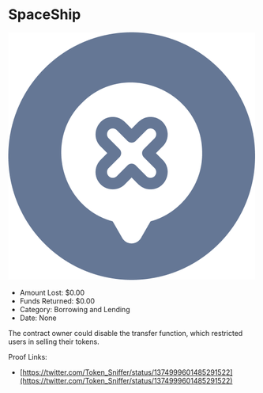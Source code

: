 # SpaceShip
![SpaceShip](/rektimages/SpaceShip.png)
- Amount Lost: $0.00
- Funds Returned: $0.00
- Category: Borrowing and Lending
- Date: None

The contract owner could disable the transfer function, which restricted users in selling their tokens.


Proof Links:
- [https://twitter.com/Token_Sniffer/status/1374999601485291522](https://twitter.com/Token_Sniffer/status/1374999601485291522)


